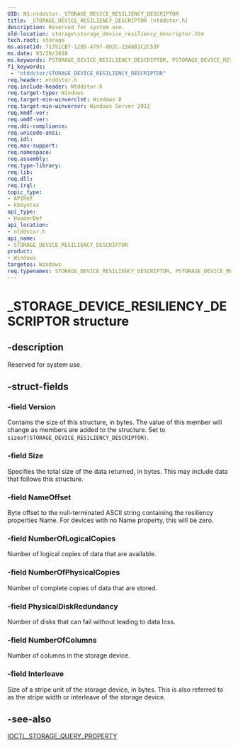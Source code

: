 ```yaml
---
UID: NS:ntddstor._STORAGE_DEVICE_RESILIENCY_DESCRIPTOR
title: _STORAGE_DEVICE_RESILIENCY_DESCRIPTOR (ntddstor.h)
description: Reserved for system use.
old-location: storage\storage_device_resiliency_descriptor.htm
tech.root: storage
ms.assetid: 71351CB7-1295-4797-802C-23A6B1C2C53F
ms.date: 03/29/2018
ms.keywords: PSTORAGE_DEVICE_RESILIENCY_DESCRIPTOR, PSTORAGE_DEVICE_RESILIENCY_DESCRIPTOR structure pointer [Storage Devices], STORAGE_DEVICE_RESILIENCY_DESCRIPTOR, STORAGE_DEVICE_RESILIENCY_DESCRIPTOR structure [Storage Devices], _STORAGE_DEVICE_RESILIENCY_DESCRIPTOR, ntddstor/PSTORAGE_DEVICE_RESILIENCY_DESCRIPTOR, ntddstor/STORAGE_DEVICE_RESILIENCY_DESCRIPTOR, storage.storage_device_resiliency_descriptor
f1_keywords:
 - "ntddstor/STORAGE_DEVICE_RESILIENCY_DESCRIPTOR"
req.header: ntddstor.h
req.include-header: Ntddstor.h
req.target-type: Windows
req.target-min-winverclnt: Windows 8
req.target-min-winversvr: Windows Server 2012
req.kmdf-ver: 
req.umdf-ver: 
req.ddi-compliance: 
req.unicode-ansi: 
req.idl: 
req.max-support: 
req.namespace: 
req.assembly: 
req.type-library: 
req.lib: 
req.dll: 
req.irql: 
topic_type:
- APIRef
- kbSyntax
api_type:
- HeaderDef
api_location:
- ntddstor.h
api_name:
- STORAGE_DEVICE_RESILIENCY_DESCRIPTOR
product:
- Windows
targetos: Windows
req.typenames: STORAGE_DEVICE_RESILIENCY_DESCRIPTOR, PSTORAGE_DEVICE_RESILIENCY_DESCRIPTOR
---
```


# _STORAGE_DEVICE_RESILIENCY_DESCRIPTOR structure


## -description


Reserved for system use.


## -struct-fields




### -field Version

Contains the size of this structure, in bytes. The value of this member will change as members are added to 
      the structure. Set to 
      <code>sizeof(STORAGE_DEVICE_RESILIENCY_DESCRIPTOR)</code>.


### -field Size

Specifies the total size of the data returned, in bytes. This may include data that follows this 
      structure.


### -field NameOffset

Byte offset to the null-terminated ASCII string containing the resiliency properties Name. For devices with 
      no Name property, this will be zero.


### -field NumberOfLogicalCopies

Number of logical copies of data that are available.


### -field NumberOfPhysicalCopies

Number of complete copies of data that are stored.


### -field PhysicalDiskRedundancy

Number of disks that can fail without leading to data loss.


### -field NumberOfColumns

Number of columns in the storage device.


### -field Interleave

Size of a stripe unit of the storage device, in bytes. This is also referred to as the stripe width or 
      interleave of the storage device.


## -see-also




<a href="https://docs.microsoft.com/windows-hardware/drivers/ddi/ntddstor/ni-ntddstor-ioctl_storage_query_property">IOCTL_STORAGE_QUERY_PROPERTY</a>
 

 

